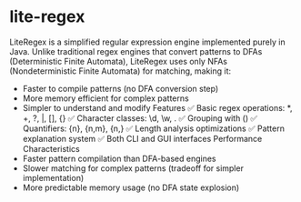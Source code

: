# lite-regex
LiteRegex is a simplified regular expression engine implemented purely in Java. Unlike traditional regex engines that convert patterns to DFAs (Deterministic Finite Automata), LiteRegex uses only NFAs (Nondeterministic Finite Automata) for matching, making it:
  - Faster to compile patterns (no DFA conversion step)
  - More memory efficient for complex patterns
  - Simpler to understand and modify
Features
✅ Basic regex operations: *, +, ?, |, [], {}
✅ Character classes: \d, \w, .
✅ Grouping with ()
✅ Quantifiers: {n}, {n,m}, {n,}
✅ Length analysis optimizations
✅ Pattern explanation system
✅ Both CLI and GUI interfaces
Performance Characteristics
  - Faster pattern compilation than DFA-based engines
  - Slower matching for complex patterns (tradeoff for simpler implementation)
  - More predictable memory usage (no DFA state explosion)
